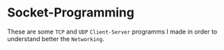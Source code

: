 # Socket-Programming
These are some `TCP` and `UDP` `Client-Server` programms I made in order to understand better the `Networking`.
